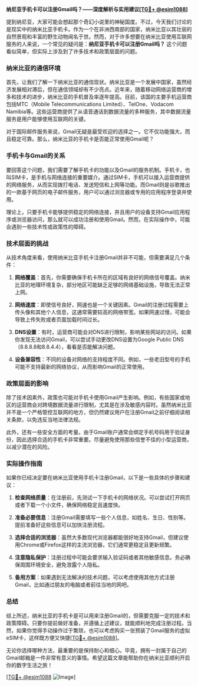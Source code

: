 **纳尼亚手机卡可以注册Gmail吗？——深度解析与实用建议[[TG💪+ @esim1088](https://t.me/s/esim1088)]**

提到纳尼亚，大家可能会想起那个奇幻小说里的神秘国度。不过，今天我们讨论的是现实中的纳米比亚手机卡。作为一个在非洲西南部的国家，纳米比亚以其壮丽的自然景观和丰富的野生动物闻名于世。然而，对于许多想要在纳米比亚使用互联网服务的人来说，一个常见的疑问是：**纳尼亚手机卡可以注册Gmail吗？** 这个问题看似简单，但实际上涉及到了许多技术和政策层面的问题。

### 纳米比亚的通信环境

首先，让我们了解一下纳米比亚的通信现状。纳米比亚是一个发展中国家，虽然经济发展相对滞后，但在通信领域却有不少亮点。近年来，随着移动网络运营商的增多和技术的进步，纳米比亚的手机普及率逐年提高。目前，该国的主要手机运营商包括MTC（Mobile Telecommunications Limited）、TelOne、Vodacom Namibia等。这些运营商提供了从语音通话到数据流量的多种服务，其中数据流量服务是用户能够使用互联网的关键。

对于国际邮件服务来说，Gmail无疑是最受欢迎的选择之一。它不仅功能强大，而且稳定可靠。那么，纳米比亚的手机卡是否能正常使用Gmail呢？

### 手机卡与Gmail的关系

要回答这个问题，我们需要了解手机卡的功能以及Gmail的服务机制。手机卡，也叫SIM卡，是手机与网络连接的重要媒介。通过SIM卡，手机可以接入运营商提供的网络服务，从而实现拨打电话、发送短信和上网等功能。而Gmail则是谷歌推出的一款基于网页的电子邮件服务，用户可以通过浏览器或专用的应用程序登录并使用。

理论上，只要手机卡能够提供稳定的网络连接，并且用户的设备支持Gmail应用程序或浏览器访问，那么就可以成功注册和使用Gmail。然而，在实际操作中，可能会遇到一些技术性或政策性的障碍。

### 技术层面的挑战

从技术角度来看，使用纳米比亚手机卡注册Gmail并非不可能，但需要满足几个条件：

1. **网络覆盖**：首先，你需要确保手机卡所在的区域有良好的网络信号覆盖。纳米比亚的地理环境复杂，部分地区可能缺乏足够的网络基础设施，导致无法正常上网。
   
2. **网络速度**：即使信号良好，网速也是一个关键因素。Gmail的注册过程需要上传头像和其他个人信息，这通常需要较高的网络带宽。如果网速过慢，可能会导致上传失败或者页面加载时间过长。

3. **DNS设置**：有时，运营商可能会对DNS进行限制，影响某些网站的访问。如果你发现无法访问Gmail，可以尝试手动更改DNS设置为Google Public DNS（8.8.8.8和8.8.4.4），看看是否能解决问题。

4. **设备兼容性**：不同的设备对网络的支持程度不同。例如，一些老旧型号的手机可能不支持最新的网络协议，从而影响Gmail的正常使用。

### 政策层面的影响

除了技术因素外，政策也可能对手机卡使用Gmail产生影响。例如，有些国家或地区的运营商会对跨境数据流量进行限制，尤其是在涉及敏感内容时。虽然纳米比亚并不是一个严格管控互联网的地方，但仍然建议用户在注册Gmail之前仔细阅读相关条款，以免违反当地法律法规。

此外，还有一些安全方面的考量。由于Gmail账户通常会绑定手机号码用于验证身份，因此选择合适的手机卡非常重要。尽量避免使用那些信誉不佳的小型运营商，以减少潜在的风险。

### 实际操作指南

如果你已经决定要在纳米比亚使用手机卡注册Gmail，以下是一些具体的步骤和建议：

1. **检查网络质量**：在注册前，先测试一下手机卡的网络状况。可以尝试打开网页或者下载一个小文件，确保网络稳定且速度快。

2. **准备必要信息**：注册Gmail需要填写一些个人信息，如姓名、生日、性别等。提前准备好这些信息可以加快注册流程。

3. **选择合适的浏览器**：虽然大多数现代浏览器都能很好地支持Gmail，但建议使用Chrome或Firefox这样的主流浏览器，它们通常更稳定且更新频繁。

4. **注意隐私保护**：注册过程中可能会要求输入验证码或者其他敏感信息。务必确保周围环境安全，避免泄露个人隐私。

5. **备用方案**：如果遇到无法解决的技术问题，可以考虑使用其他方式注册Gmail，比如通过朋友的电脑或者前往当地的网吧。

### 总结

综上所述，纳米比亚的手机卡是可以用来注册Gmail的，但需要克服一定的技术和政策障碍。只要你提前做好准备，并遵循上述建议，就能顺利地完成注册过程。当然，如果你觉得手动操作过于繁琐，也可以考虑购买一张预装了Gmail服务的虚拟eSIM卡，这样既方便又快捷[[TG💪+ @esim1088](https://t.me/s/esim1088)]。

无论你选择哪种方法，最重要的是保持耐心和细心。毕竟，拥有一封属于自己的Gmail邮箱是一件非常有意义的事情。希望这篇文章能帮助你在纳米比亚顺利开启你的数字生活之旅！

[[TG💪+ @esim1088](https://t.me/s/esim1088) ![Image](https://i.postimg.cc/4NQfJmqS/Snipaste-2025-05-13-00-14-12.png)]